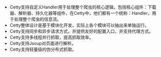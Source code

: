 * Cetty支持自定义Handler用于处理整个爬虫的核心逻辑，包括核心组件：下载器、解析器、持久化器等组件，在Cetty中，他们都有一个统称：Handler，用于处理整个爬虫的信息流。
* Cetty整体设计是基于模块化开发，实际上各个模块可以抽出来单独运行。
* Cetty支持同步和异步请求方式，并提供友好的配置入口，并支持代理方式。
* Cetty支持多线程并行抓取，提高抓取效率。
* Cetty支持Jsoup对页面进行解析。
* Cetty支持轻量级的伪分布式抓取。